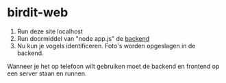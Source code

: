 # birdit-web

1. Run deze site localhost
2. Run doormiddel van "node app.js" de [backend](https://github.com/KasperOfzeau/backend-birdit)
3. Nu kun je vogels identificeren. Foto's worden opgeslagen in de backend.

Wanneer je het op telefoon wilt gebruiken moet de backend en frontend op een server staan en runnen.
